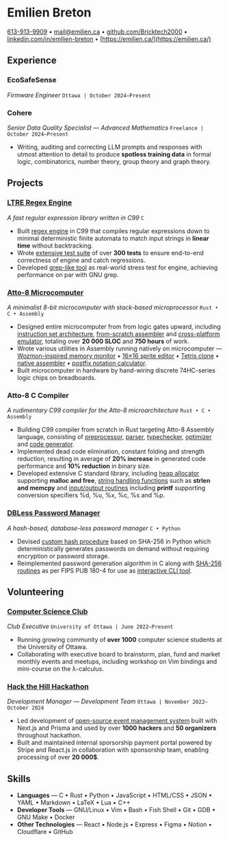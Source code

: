 # Emilien **Breton**

<!--          WARNING          -->
<!-- don't spam call me thanks -->
<!--        END WARNING        -->

[613-913-9909](tel:+1-613-913-9909) • [mail@emilien.ca](mailto:mail@emilien.ca) • [github.com/Bricktech2000](https://github.com/Bricktech2000) • [linkedin.com/in/emilien-breton](https://www.linkedin.com/in/emilien-breton/) • [https://emilien.ca/](https://emilien.ca/)

<!-- https://www.engineering.cornell.edu/sites/default/files/departments/career%20services/Action-Words-for-ENG-2016.pdf -->

<!-- https://practicaltypography.com/resumes.html -->

## Experience

### EcoSafeSense

<!-- first meeting with Olga was 2024-10-16 -->

_Firmware Engineer_ `Ottawa | October 2024–Present`

### Cohere

<!-- contractor agreement signed 2024-10-28 -->

_Senior Data Quality Specialist — Advanced Mathematics_ `Freelance | October 2024–Present`

- Writing, auditing and correcting LLM prompts and responses with utmost attention to detail to produce **spotless training data** in formal logic, combinatorics, number theory, group theory and graph theory.

<!--
### Zeptile Software

<!-- start date according to Discord conversations. end date estimated

_Software Engineer — Web3_ `Remote | October 2022–October 2023`

- Implemented various smart contracts in Solidity and ensured **100% test coverage** through Chai and Hardhat.
-->

## Projects

### [LTRE Regex Engine](https://github.com/Bricktech2000/LTRE)

_A fast regular expression library written in C99_ `C`

- Built [regex engine](https://github.com/Bricktech2000/LTRE/blob/master/ltre.c) in C99 that compiles regular expressions down to minimal deterministic finite automata to match input strings in **linear time** without backtracking.
- Wrote [extensive test suite](https://github.com/Bricktech2000/LTRE/blob/master/test.c) of over **300 tests** to ensure end-to-end correctness of engine and catch regressions.
- Developed [grep-like tool](https://github.com/Bricktech2000/LTRE/blob/master/ltrep.c) as real-world stress test for engine, achieving performance on par with GNU grep.

<!--
- Developed [grep-like tool](https://github.com/Bricktech2000/LTRE/blob/master/ltrep.c) supporting flags -v, -x/-p, -i/-s, -S, -F, -n/-N, -H/-I and -c as real-world stress test for engine.
- Developed [grep-like tool](https://github.com/Bricktech2000/LTRE/blob/master/ltrep.c) as real-world stress test for engine, with command-line options for case-insensitive and smart-case matching, fixed-string patterns, full-match and partial-match searches, and more.
-->

### [Atto-8 Microcomputer](https://github.com/Bricktech2000/Atto-8)

_A minimalist 8-bit microcomputer with stack-based microprocessor_ `Rust • C • Assembly`

<!-- according to Toggl Track as of 2024-05-12 -->

<!-- according to https://codetabs.com/count-loc/count-loc-online.html -->

- Designed entire microcomputer from from logic gates upward, including [instruction set architecture](https://github.com/Bricktech2000/Atto-8/blob/master/spec/microarchitecture.md), [from-scratch assembler](https://github.com/Bricktech2000/Atto-8/tree/master/asm) and [cross-platform emulator](https://github.com/Bricktech2000/Atto-8/tree/master/emu), totaling over **20 000 SLOC** and **750 hours** of work.
- Wrote various utilities in Assembly running natively on microcomputer — [Wozmon-inspired memory monitor](https://github.com/Bricktech2000/Atto-8/blob/master/test/utils/attomon.asm) • [16×16 sprite editor](https://github.com/Bricktech2000/Atto-8/blob/master/test/utils/pixedit.asm) • [Tetris clone](https://github.com/Bricktech2000/Atto-8/blob/master/test/games/tetris.asm) • [native assembler](https://github.com/Bricktech2000/Atto-8/blob/master/test/utils/min-asm.asm) • [postfix notation calculator](https://github.com/Bricktech2000/Atto-8/blob/master/test/utils/calc.asm).
- Built microcomputer in hardware by hand-wiring discrete 74HC-series logic chips on breadboards.

### Atto-8 C Compiler

_A rudimentary C99 compiler for the Atto-8 microarchitecture_ `Rust • C • Assembly`

- Building C99 compiler from scratch in Rust targeting Atto-8 Assembly language, consisting of [preprocessor](https://github.com/Bricktech2000/Atto-8/blob/master/cc/preprocess.rs), [parser](https://github.com/Bricktech2000/Atto-8/blob/master/cc/parse.rs), [typechecker](https://github.com/Bricktech2000/Atto-8/blob/master/cc/typecheck.rs), [optimizer](https://github.com/Bricktech2000/Atto-8/blob/master/cc/optimize.rs) and [code generator](https://github.com/Bricktech2000/Atto-8/blob/master/cc/codegen.rs).
- Implemented dead code elimination, constant folding and strength reduction, resulting in average of **20% increase** in generated code performance and **10% reduction** in binary size.
- Developed extensive C standard library, including [heap allocator](https://github.com/Bricktech2000/Atto-8/blob/master/lib/stdlib.asm) supporting **malloc and free**, [string handling functions](https://github.com/Bricktech2000/Atto-8/blob/master/lib/string.asm) such as **strlen and memcpy** and [input/output routines](https://github.com/Bricktech2000/Atto-8/blob/master/lib/stdio.asm) including **printf** supporting conversion specifiers %d, %u, %x, %c, %s and %p.

### [DBLess Password Manager](https://github.com/Bricktech2000/DBLess)

_A hash-based, database-less password manager_ `C • Python`

- Devised [custom hash procedure](https://github.com/Bricktech2000/DBLess/blob/master/src/dbless.py) based on SHA-256 in Python which deterministically generates passwords on demand without requiring encryption or password storage.
- Reimplemented password generation algorithm in C along with [SHA-256 routines](https://github.com/Bricktech2000/DBLess/blob/master/src/sha256.c) as per FIPS PUB 180-4 for use as [interactive CLI tool](https://github.com/Bricktech2000/DBLess/blob/master/src/dbless.c).

<!-- - Built cross-platform PWA with Next.js used by over **50 accounts** <!-- 50 of which are mine that loads 2FA tokens, generates passwords and copies them to user’s clipboard for convenience. -->

<!--
### [Personal Website](https://emilien.ca/)

_A portfolio for sharing various projects_ `Markdown • Next.js`

- Designed and implemented appealing UI and optimized UX using Google Search Console resulting in over **15 000 unique visitors** to portfolio website a month.
- Leveraged Cloudflare caching system and optimized site-wide accessibility resulting in Lighthouse score consistently over **95%**.
-->

<!--
### [Legacy Protocol](https://devpost.com/software/legacy-protocol)

<!-- March 18th 2022–March 20th 2022

_Submission for DeFi The Conventional 2022_ `React • Rust`

- Won **first place** in Finance category of Canada’s largest DeFi hackathon along with **2500$ prize** as part of 3-member team.
- Engineered [MVP smart contract backend and API](https://github.com/Bricktech2000/crypto_will) from scratch in Rust with no prior experience in Web3, all within limited **36-hour timeframe**.
- Worked in collaboration with Terraform Labs post-hackathon to officialize our protocol and secure additional funding prior to Terra Luna collapse.
-->

<!--
### AI Image Compressor

_A neural network that learns to compress images_ `Python • Tensorflow • Keras`

- Implemented web scraper and image preprocessor optimized with numpy to generate millions of training samples in less than 5 minutes.
- Created and implemented custom algorithm within autoencoder structure to allow for variable compression ratio with no overhead.
- Supervised training process and tweaked settings leading to results of superior quality than JPEG compression when in favorable circumstances.
-->

## Volunteering

### [Computer Science Club](https://uocsclub.ca/)

<!-- May 29 2022 20:57 according to CS Discord Jedi -->

<!--
- got Manaal involved to take care of social media and photography
- updated outdated information on website
- ported logo from raster to vector
- refreshed Discord server with clearer roles and introduction
- Designed internal Notion workspace, improving short-term planning by providing single central platform to capture meeting minutes and track task progress.
- Reorganized Discord server of over **1000 members** by creating clearer roles and introduction channels, improving user experience and onboarding.
- hosted talk on the practicality of the lambda-calculus
-->

<!-- 1306 members on Discord server as of 2024-11-23 03:03 -->

_Club Executive_ `University of Ottawa | June 2022–Present`

- Running growing community of **over 1000** computer science students at the University of Ottawa.
- Collaborating with executive board to brainstorm, plan, fund and market monthly events and meetups, including workshop on Vim bindings and mini-course on the λ-calculus.

### [Hack the Hill Hackathon](http://hackthehill.com/)

<!-- according to Code, Coffee & Cram collab on 2022-10-30 -->

<!-- Development Coordinator was updated to Development Manager around 2023-05-01 -->

<!--
_Development Manager — Development Team_ `Ottawa | May 2023–October 2024`
_Development Coordinator — Development Team_ `Ottawa | November 2022–May 2023`
-->

_Development Manager — Development Team_ `Ottawa | November 2022–October 2024`

<!-- according to https://prisma.hackthehill.com/ -->

<!-- according to "Hack the Hill I Budget" spreadsheet (actual number is 21699.32$) -->

- Led development of [open-source event management system](https://github.com/HacktheHill/track-the-hack) built with Next.js and Prisma and used by over **1000 hackers** and **50 organizers** throughout hackathon.
- Built and maintained internal sporsorship payment portal powered by Stripe and React.js in collaboration with sponsorship team, enabling processing of over **20 000$**.

<!--
- Collaborated with design, development and community teams to fix various issues on [hackathon website](https://hackthehill.com/) and keep it up to date with event information
- worked on website to fix issues
- worked on sponsorship portal with stripe
- worked on display system with firebase
- created CONTRIBUTING.md on .github repo for conventions. helped set up branch protection. figured out what merge strategy would be best
- fixed missing DNS CNAME record on cloudflare
- deployed hacker tracker on Vercel
- brainstormed backend workshop ideas to land on discord bot workshop
- worked on database schema for hacker tracker, implementing `hackers/hacker?id` endpoint
- learned basics of SQL to build queries for hacker tracker
-->

## Skills

- **Languages** — C • Rust • Python • JavaScript • HTML/CSS • JSON • YAML • Markdown • LaTeX • Lua • C++
- **Developer Tools** — GNU/Linux • Vim • Bash • Fish Shell • Git • GDB • GNU Make • Docker
- **Other Technologies** — React • Node.js • Express • Figma • Notion • Cloudflare • GitHub

<!--
### Spoken Languages

<!-- https://csb.uncw.edu/cen/docs/determining%20language%20proficiency.pdf
<!-- https://corporatefinanceinstitute.com/resources/careers/resume/language-proficiency-levels/

- French `Native`
- English `Native`
- Spanish `Intermediate`
- Russian `Elementary`
-->

<!--
## Achievements

### Fusce Sed Erat Velit

- Sed euismod diam sit amet euismod.

### Iaculis Vehicula Felis

- Aliquam ornare diam sit amet euismod pellentesque.
- In condimentum tortor non odio consectetur accumsan.
-->

<!-- _[Bricktech2000/Resume](https://github.com/Bricktech2000/Resume/)_ `Commit [COMMIT_HASH] • [MONTH] [YEAR]` -->
